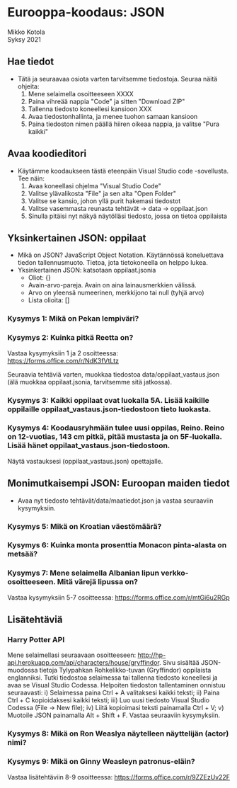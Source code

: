 # Eurooppa-koodaus: JSON
Mikko Kotola  
Syksy 2021

## Hae tiedot
- Tätä ja seuraavaa osiota varten tarvitsemme tiedostoja. Seuraa näitä ohjeita:
    1. Mene selaimella osoitteeseen XXXX
    2. Paina vihreää nappia "Code" ja sitten "Download ZIP"
    3. Tallenna tiedosto koneellesi kansioon XXX 
    4. Avaa tiedostonhallinta, ja menee tuohon samaan kansioon
    5. Paina tiedoston nimen päällä hiiren oikeaa nappia, ja valitse "Pura kaikki"

## Avaa koodieditori
- Käytämme koodaukseen tästä eteenpäin Visual Studio code -sovellusta. Tee näin:
    1. Avaa koneellasi ohjelma "Visual Studio Code"
    2. Valitse ylävalikosta "File" ja sen alta "Open Folder"
    3. Valitse se kansio, johon yllä purit hakemasi tiedostot
    4. Valitse vasemmasta reunasta tehtävät -> data -> oppilaat.json
    5. Sinulla pitäisi nyt näkyä näytölläsi tiedosto, jossa on tietoa oppilaista

## Yksinkertainen JSON: oppilaat
- Mikä on JSON? JavaScript Object Notation. Käytännössä koneluettava tiedon tallennusmuoto. Tietoa, jota tietokoneella on helppo lukea.
- Yksinkertainen JSON: katsotaan oppilaat.jsonia
    - Oliot: {}
    - Avain-arvo-pareja. Avain on aina lainausmerkkien välissä.
    - Arvo on yleensä numeerinen, merkkijono tai null (tyhjä arvo)
    - Lista olioita: []

### Kysymys 1: Mikä on Pekan lempiväri?
### Kysymys 2: Kuinka pitkä Reetta on?

Vastaa kysymyksiin 1 ja 2 osoitteessa: https://forms.office.com/r/NdK3fVtLtz

Seuraavia tehtäviä varten, muokkaa tiedostoa data/oppilaat_vastaus.json (älä muokkaa oppilaat.jsonia, tarvitsemme sitä jatkossa).
### Kysymys 3: Kaikki oppilaat ovat luokalla 5A. Lisää kaikille oppilaille oppilaat_vastaus.json-tiedostoon tieto luokasta.
### Kysymys 4: Koodausryhmään tulee uusi oppilas, Reino. Reino on 12-vuotias, 143 cm pitkä, pitää mustasta ja on 5F-luokalla. Lisää hänet oppilaat_vastaus.json-tiedostoon. 

Näytä vastauksesi (oppilaat_vastaus.json) opettajalle.

## Monimutkaisempi JSON: Euroopan maiden tiedot
- Avaa nyt tiedosto tehtävät/data/maatiedot.json ja vastaa seuraaviin kysymyksiin.

### Kysymys 5: Mikä on Kroatian väestömäärä?
### Kysymys 6: Kuinka monta prosenttia Monacon pinta-alasta on metsää?
### Kysymys 7: Mene selaimella Albanian lipun verkko-osoitteeseen. Mitä värejä lipussa on?

Vastaa kysymyksiin 5-7 osoitteessa: https://forms.office.com/r/mtGi6u2RGp

## Lisätehtäviä
### Harry Potter API
Mene selaimellasi seuraavaan osoitteeseen: http://hp-api.herokuapp.com/api/characters/house/gryffindor. Sivu sisältää JSON-muodossa tietoja Tylypahkan Rohkelikko-tuvan (Gryffindor) oppilaista englanniksi. Tutki tiedostoa selaimessa tai tallenna tiedosto koneellesi ja avaa se Visual Studio Codessa. Helpoiten tiedoston tallentaminen onnistuu seuraavasti: i) Selaimessa paina Ctrl + A valitaksesi kaikki teksti; ii) Paina Ctrl + C kopioidaksesi kaikki teksti; iii) Luo uusi tiedosto Visual Studio Codessa (File -> New file); iv) Liitä kopioimasi teksti painamalla Ctrl + V; v) Muotoile JSON painamalla Alt + Shift + F. Vastaa seuraaviin kysymyksiin.

### Kysymys 8: Mikä on Ron Weaslya näytelleen näyttelijän (actor) nimi?
### Kysymys 9: Mikä on Ginny Weasleyn patronus-eläin? 

Vastaa lisätehtäviin 8-9 osoitteessa: https://forms.office.com/r/9ZZEzUv22F